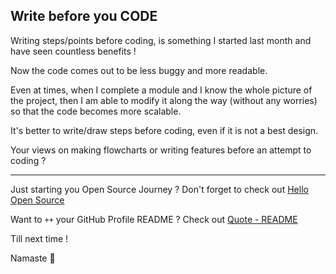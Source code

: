 ## Write before you CODE

Writing steps/points before coding, is something I started last month and have seen countless benefits !

Now the code comes out to be less buggy and more readable.

Even at times, when I complete a module and I know the whole picture of the project, then I am able to modify it along the way (without any worries) so that the code becomes more scalable.

It's better to write/draw steps before coding, even if it is not a best design.

Your views on making flowcharts or writing features before an attempt to coding ?

---

Just starting you Open Source Journey ? Don't forget to check out [Hello Open Source](https://github.com/siddharth2016/hello-open-source)

Want to `++` your GitHub Profile README ? Check out [Quote - README](https://github.com/marketplace/actions/quote-readme)

Till next time !

Namaste 🙏